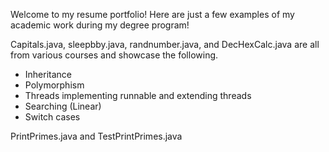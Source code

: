 Welcome to my resume portfolio! Here are just a few examples of my academic work during my degree program!

Capitals.java, sleepbby.java, randnumber.java, and DecHexCalc.java are all from various courses and showcase the following.
- Inheritance
- Polymorphism
- Threads implementing runnable and extending threads
- Searching (Linear)
- Switch cases

PrintPrimes.java and TestPrintPrimes.java   
